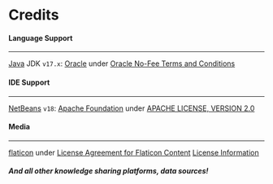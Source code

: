 # Credits
#### Language Support
***
[Java] JDK `v17.x`: [Oracle] under [Oracle No-Fee Terms and Conditions]

#### IDE Support
***
[NetBeans] `v18`: [Apache Foundation] under [APACHE LICENSE, VERSION 2.0]

#### Media
***
[flaticon] under [License Agreement for Flaticon Content]
[License Information](../Credits/3rd%20Party%20License/)

##### And all other knowledge sharing platforms, data sources!

[Java]: https://www.oracle.com/java
[Oracle]: https://www.oracle.com/
[Oracle No-Fee Terms and Conditions]: https://www.oracle.com/downloads/licenses/no-fee-license.html
[NetBeans]: https://netbeans.apache.org/
[Apache Foundation]: https://www.apache.org/
[APACHE LICENSE, VERSION 2.0]: https://www.apache.org/licenses/LICENSE-2.0
[flaticon]: https://www.flaticon.com/
[License Agreement for Flaticon Content]: https://www.freepikcompany.com/legal#nav-flaticon-agreement